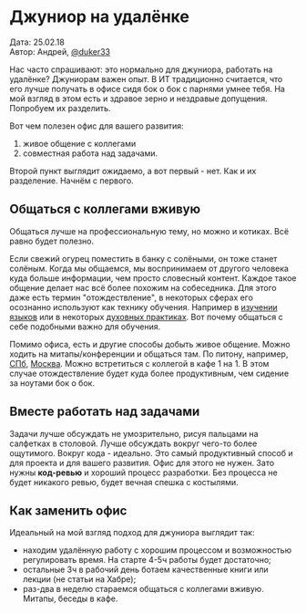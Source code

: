 # Джуниор на удалёнке

Дата: 25.02.18 <br>
Автор: Андрей, [@duker33](https://t.me/duker33)

Нас часто спрашивают: это нормально для джуниора, работать на удалёнке?
Джуниорам важен опыт. В ИТ традиционно считается,
что его лучше получать в офисе сидя бок о бок с парнями умнее тебя.
На мой взгляд в этом есть и здравое зерно и нездравые допущения.
Попробуем их разделить.

Вот чем полезен офис для вашего развития:

1. живое общение с коллегами
1. совместная работа над задачами.

Второй пункт выглядит ожидаемо, а вот первый - нет. Как и их разделение.
Начнём с первого.

## Общаться с коллегами вживую
Общаться лучше на профессиональную тему, но можно и котиках.
Всё равно будет полезно.

Если свежий огурец поместить в банку с солёными, он тоже станет солёным.
Когда мы общаемся, мы воспринимаем от другого человека
куда больше информации, чем просто словесный контент.
Каждое такое общение делает нас всё более похожим на собеседника.
Для этого даже есть термин "отождествление",
в некоторых сферах его осознанно используют
как технику обучения.
Например в [изучении языков](http://coleccion.narod.ru/manuales/Umin-Inostran.pdf)
или в некоторых [духовных практиках](http://www.advayta.org/1503).
Вот почему общаться с себе подобными важно для обучения.

Помимо офиса, есть и другие способы добыть живое общение.
Можно ходить на митапы/конференции и общаться там. По питону, например,
[СПб](https://www.meetup.com/ru-RU/spbpython/), [Москва](http://www.moscowpython.ru/).
Можно встретиться с коллегой в кафе 1 на 1.
В этом случае отождествление будет куда более продуктивным,
чем сидение за ноутами бок о бок.

## Вместе работать над задачами
Задачи лучше обсуждать не умозрительно, рисуя пальцами на салфетках в столовой.
Лучше обсуждать вокруг чего-то более ощутимого. Вокруг кода - идеально.
Это самый продуктивный способ и для проекта и для вашего развития.
Офис для этого не нужен.
Зато нужны **код-ревью** и хороший процесс разработки.
Без процесса не будет никакого ревью, будет вечная спешка с костылями.


## Как заменить офис
Идеальный на мой взгляд подход для джуниора выглядит так:

- находим удалённую работу с хорошим процессом и возможностью регулировать время.
На старте 4-5ч работы будет достаточно;
- остальные 3ч в рабочий день ботаем качественные книги или лекции (не статьи на Хабре);
- раз-два в неделю стараемся общаться с коллегами вживую. Митапы, беседы в кафе.   
